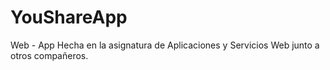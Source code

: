 # YouShareApp
Web - App
Hecha en la asignatura de Aplicaciones y Servicios Web junto a otros compañeros.
